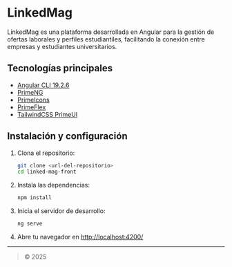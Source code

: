 # LinkedMag

LinkedMag es una plataforma desarrollada en Angular para la gestión de ofertas laborales y perfiles estudiantiles, facilitando la conexión entre empresas y estudiantes universitarios.

## Tecnologías principales

- [Angular CLI 19.2.6](https://angular.io/)
- [PrimeNG](https://www.primefaces.org/primeng/)
- [PrimeIcons](https://www.primefaces.org/primeicons/)
- [PrimeFlex](https://www.primefaces.org/primeflex/)
- [TailwindCSS PrimeUI](https://www.npmjs.com/package/tailwindcss-primeui)

## Instalación y configuración

1. Clona el repositorio:
   ```bash
   git clone <url-del-repositorio>
   cd linked-mag-front
   ```
2. Instala las dependencias:
   ```bash
   npm install
   ```
3. Inicia el servidor de desarrollo:
   ```bash
   ng serve
   ```
4. Abre tu navegador en [http://localhost:4200/](http://localhost:4200/)

---

> © 2025
